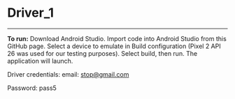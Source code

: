 # Driver_1
-------------------
**To run:**
Download Android Studio. Import code into Android Studio from this GitHub page. Select a device to emulate in Build configuration (Pixel 2 API 26 was used for our testing purposes). Select build, then run. The application will launch.

Driver credentials:
email: stop@gmail.com

Password: pass5

